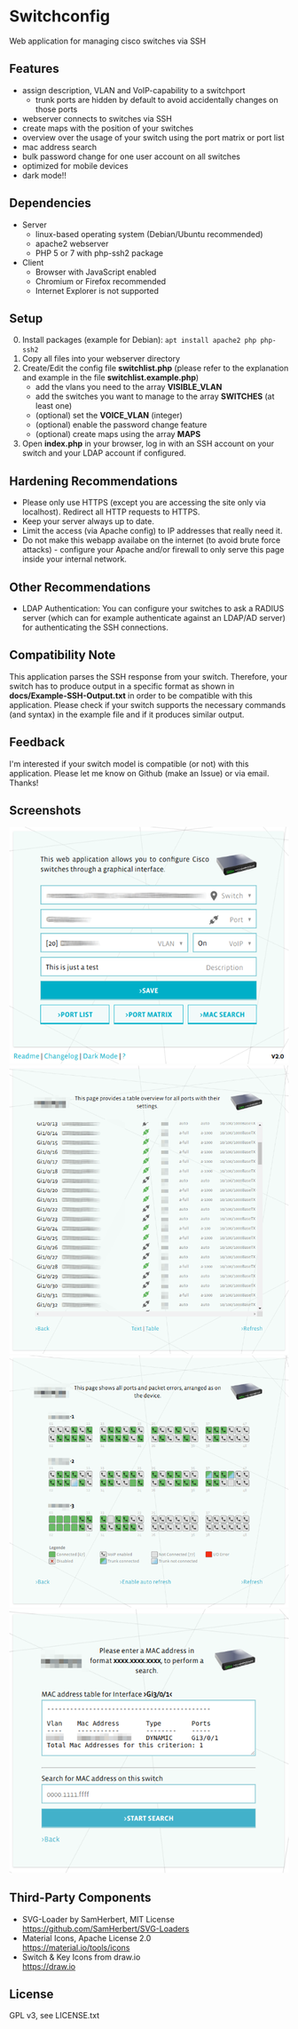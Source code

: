 # Switchconfig
Web application for managing cisco switches via SSH

## Features
- assign description, VLAN and VoIP-capability to a switchport
  - trunk ports are hidden by default to avoid accidentally changes on those ports
- webserver connects to switches via SSH
- create maps with the position of your switches
- overview over the usage of your switch using the port matrix or port list
- mac address search
- bulk password change for one user account on all switches
- optimized for mobile devices
- dark mode!!

## Dependencies
- Server
  - linux-based operating system (Debian/Ubuntu recommended)
  - apache2 webserver
  - PHP 5 or 7 with php-ssh2 package
- Client
  - Browser with JavaScript enabled
  - Chromium or Firefox recommended
  - Internet Explorer is not supported

## Setup
0. Install packages (example for Debian): `apt install apache2 php php-ssh2`
1. Copy all files into your webserver directory
2. Create/Edit the config file __switchlist.php__ (please refer to the explanation and example in the file __switchlist.example.php__)
   - add the vlans you need to the array __VISIBLE_VLAN__
   - add the switches you want to manage to the array __SWITCHES__ (at least one)
   - (optional) set the __VOICE_VLAN__ (integer)
   - (optional) enable the password change feature
   - (optional) create maps using the array __MAPS__
3. Open __index.php__ in your browser, log in with an SSH account on your switch and your LDAP account if configured.

## Hardening Recommendations
- Please only use HTTPS (except you are accessing the site only via localhost). Redirect all HTTP requests to HTTPS.
- Keep your server always up to date.
- Limit the access (via Apache config) to IP addresses that really need it.
- Do not make this webapp availabe on the internet (to avoid brute force attacks) - configure your Apache and/or firewall to only serve this page inside your internal network.

## Other Recommendations
- LDAP Authentication: You can configure your switches to ask a RADIUS server (which can for example authenticate against an LDAP/AD server) for authenticating the SSH connections.

## Compatibility Note
This application parses the SSH response from your switch. Therefore, your switch has to produce output in a specific format as shown in __docs/Example-SSH-Output.txt__ in order to be compatible with this application. Please check if your switch supports the necessary commands (and syntax) in the example file and if it produces similar output.

## Feedback
I'm interested if your switch model is compatible (or not) with this application. Please let me know on Github (make an Issue) or via email. Thanks!

## Screenshots
![Main Page](img/screenshot/main.png)
![Port List](img/screenshot/list.png)
![Port Matrix](img/screenshot/matrix.png)
![MAC search](img/screenshot/search.png)

## Third-Party Components
- SVG-Loader by SamHerbert, MIT License  
  https://github.com/SamHerbert/SVG-Loaders
- Material Icons, Apache License 2.0  
  https://material.io/tools/icons
- Switch & Key Icons from draw.io  
  https://draw.io

## License
GPL v3, see LICENSE.txt
